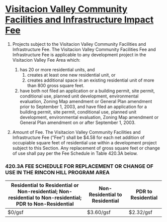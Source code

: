 # [Visitacion Valley Community Facilities and Infrastructure Impact Fee](http://library.amlegal.com/nxt/gateway.dll/California/planning/article4developmentimpactfeesandprojectr?f=templates$fn=default.htm$3.0$vid=amlegal:sanfrancisco_ca$anc=JD_420)

1. Projects subject to the Visitacion Valley Community Facilities and Infrastructure Fee. The Visitacion Valley Community Facilities Fee and Infrastructure Fee is applicable to any development project in the Visitacion Valley Fee Area which:
    1. has 20 or more residential units, and
        1. creates at least one new residential unit, or
        1. creates additional space in an existing residential unit of more than 800 gross square feet.
    1. have both not filed an application or a building permit, site permit, conditional use, planned unit development, environmental evaluation, Zoning Map amendment or General Plan amendment prior to September 1, 2003, and have filed an application for a building permit, site permit, conditional use, planned unit development, environmental evaluation, Zoning Map amendment or General Plan amendment on or after September 1, 2003.


1. Amount of Fee. The Visitacion Valley Community Facilities and Infrastructure Fee ("Fee") shall be $4.58 for each net addition of occupiable square feet of residential use within a development project subject to this Section. Any replacement of gross square feet or change of use shall pay per the Fee Schedule in Table 420.3A below.

### 420.3A FEE SCHEDULE FOR REPLACEMENT OR CHANGE OF USE IN THE RINCON HILL PROGRAM AREA

| Residential to Residential or Non-residential; Non-residential to Non-residential; PDR to Non-Residential | Non-Residential to Residential | PDR to Residential |
| --- | --- | ---|
| $0/gsf | $3.60/gsf | $2.32/gsf |
